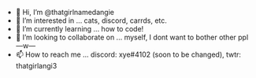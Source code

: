 - 👋 Hi, I’m @thatgirlnamedangie
- 👀 I’m interested in ... cats, discord, carrds, etc.
- 🌱 I’m currently learning ... how to code!
- 💞️ I’m looking to collaborate on ... myself, I dont want to bother other ppl —w—
- 📫 How to reach me ... discord: xye#4102 (soon to be changed), twtr: thatgirlangi3

<!---
thatgirlnamedangie/thatgirlnamedangie is a ✨ special ✨ repository because its `README.md` (this file) appears on your GitHub profile.
You can click the Preview link to take a look at your changes.
--->
